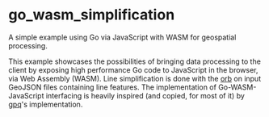 # go_wasm_simplification

A simple example using Go via JavaScript with WASM for geospatial processing.

This example showcases the possibilities of bringing data processing to the client by exposing high performance Go code to JavaScript in the browser, via Web Assembly (WASM). Line simplification is done with the [orb](https://github.com/paulmach/orb) on input GeoJSON files containing line features. The implementation of Go-WASM-JavaScript interfacing is heavily inspired (and copied, for most of it) by [gpq](https://github.com/planetlabs/gpq)'s implementation.
